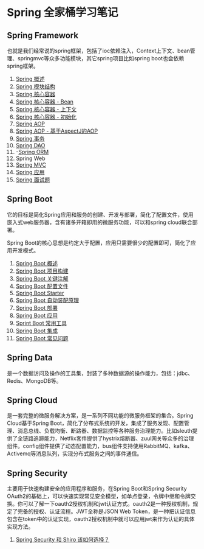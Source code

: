 # Spring 全家桶学习笔记

## Spring Framework

也就是我们经常说的spring框架，包括了ioc依赖注入，Context上下文、bean管理、springmvc等众多功能模块，其它spring项目比如spring boot也会依赖spring框架。

1. [Spring 概述](https://github.com/HomanLiang/study-demo/blob/main/spring-demo/document/chapter1_1.md)
2. [Spring 模块结构](https://github.com/HomanLiang/study-demo/blob/main/spring-demo/document/chapter1_2.md)
3. [Spring 核心容器](https://github.com/HomanLiang/study-demo/blob/main/spring-demo/document/chapter1_3.md)
4. [Spring 核心容器 - Bean](https://github.com/HomanLiang/study-demo/blob/main/spring-demo/document/chapter1_4.md)
5. [Spring 核心容器 - 上下文](https://github.com/HomanLiang/study-demo/blob/main/spring-demo/document/chapter1_5.md)
6. [Spring 核心容器  - 初始化](https://github.com/HomanLiang/study-demo/blob/main/spring-demo/document/chapter1_6.md)
7. [Spring AOP](https://github.com/HomanLiang/study-demo/blob/main/spring-demo/document/chapter1_7.md)
8. [Spring AOP - 基于AspectJ的AOP](https://github.com/HomanLiang/study-demo/blob/main/spring-demo/document/chapter1_8.md)
9. [Spring 事务](https://github.com/HomanLiang/study-demo/blob/main/spring-demo/document/chapter1_9.md)
10. [Spring DAO](https://github.com/HomanLiang/study-demo/blob/main/spring-demo/document/chapter1_10.md)
11. -[Spring ORM](https://github.com/HomanLiang/study-demo/blob/main/spring-demo/document/chapter1_11.md)
12. Spring Web
13. [Spring MVC](https://github.com/HomanLiang/study-demo/blob/main/spring-demo/document/chapter1_13.md)
14. [Spring 应用](https://github.com/HomanLiang/study-demo/blob/main/spring-demo/document/chapter1_14.md)
15. [Spring 面试题](https://github.com/HomanLiang/study-demo/blob/main/spring-demo/document/chapter1_XXmd)



## Spring Boot

它的目标是简化Spring应用和服务的创建、开发与部署，简化了配置文件，使用嵌入式web服务器，含有诸多开箱即用的微服务功能，可以和spring cloud联合部署。

Spring Boot的核心思想是约定大于配置，应用只需要很少的配置即可，简化了应用开发模式。

1. [Spring Boot 概述](https://github.com/HomanLiang/study-demo/blob/main/spring-demo/document/chapter2_1.md)
2. [Spring Boot 项目构建](https://github.com/HomanLiang/study-demo/blob/main/spring-demo/document/chapter2_2.md)
3. [Spring Boot 关键注解](https://github.com/HomanLiang/study-demo/blob/main/spring-demo/document/chapter2_3.md)
4. [Spring Boot 配置文件](https://github.com/HomanLiang/study-demo/blob/main/spring-demo/document/chapter2_4.md)
5. [Spring Boot Starter](https://github.com/HomanLiang/study-demo/blob/main/spring-demo/document/chapter2_5.md)
6. [Spring Boot 自动装配原理](https://github.com/HomanLiang/study-demo/blob/main/spring-demo/document/chapter2_6.md)
7. [Spring Boot 部署](https://github.com/HomanLiang/study-demo/blob/main/spring-demo/document/chapter2_7.md)
8. [Spring Boot 应用](https://github.com/HomanLiang/study-demo/blob/main/spring-demo/document/chapter2_8.md)
9. [Sprint Boot 常用工具](https://github.com/HomanLiang/study-demo/blob/main/spring-demo/document/chapter2_9.md)
10. [Spring Boot 集成](https://github.com/HomanLiang/study-demo/blob/main/spring-demo/document/chapter2_10.md)
11. [Spring Boot 常见问题](https://github.com/HomanLiang/study-demo/blob/main/spring-demo/document/chapter2_XX.md)



## Spring Data

是一个数据访问及操作的工具集，封装了多种数据源的操作能力，包括：jdbc、Redis、MongoDB等。



## Spring Cloud

是一套完整的微服务解决方案，是一系列不同功能的微服务框架的集合。Spring Cloud基于Spring Boot，简化了分布式系统的开发，集成了服务发现、配置管理、消息总线、负载均衡、断路器、数据监控等各种服务治理能力。比如sleuth提供了全链路追踪能力，Netflix套件提供了hystrix熔断器、zuul网关等众多的治理组件。config组件提供了动态配置能力，bus组件支持使用RabbitMQ、kafka、Activemq等消息队列，实现分布式服务之间的事件通信。



## Spring Security

主要用于快速构建安全的应用程序和服务，在Spring Boot和Spring Security OAuth2的基础上，可以快速实现常见安全模型，如单点登录，令牌中继和令牌交换。你可以了解一下oauth2授权机制和jwt认证方式。oauth2是一种授权机制，规定了完备的授权、认证流程。JWT全称是JSON Web Token，是一种把认证信息包含在token中的认证实现，oauth2授权机制中就可以应用jwt来作为认证的具体实现方法。

1. [Spring Security 和 Shiro 该如何选择？](https://github.com/HomanLiang/study-demo/blob/main/spring-demo/document/chapter5_01.md)